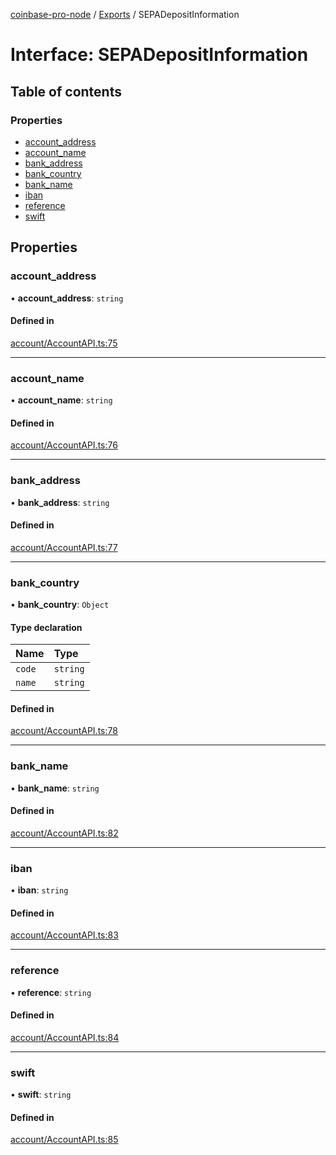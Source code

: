 [coinbase-pro-node](../README.md) / [Exports](../modules.md) / SEPADepositInformation

# Interface: SEPADepositInformation

## Table of contents

### Properties

- [account_address](SEPADepositInformation.md#account_address)
- [account_name](SEPADepositInformation.md#account_name)
- [bank_address](SEPADepositInformation.md#bank_address)
- [bank_country](SEPADepositInformation.md#bank_country)
- [bank_name](SEPADepositInformation.md#bank_name)
- [iban](SEPADepositInformation.md#iban)
- [reference](SEPADepositInformation.md#reference)
- [swift](SEPADepositInformation.md#swift)

## Properties

### account_address

• **account_address**: `string`

#### Defined in

[account/AccountAPI.ts:75](https://github.com/bennycode/coinbase-pro-node/blob/6b575f0/src/account/AccountAPI.ts#L75)

---

### account_name

• **account_name**: `string`

#### Defined in

[account/AccountAPI.ts:76](https://github.com/bennycode/coinbase-pro-node/blob/6b575f0/src/account/AccountAPI.ts#L76)

---

### bank_address

• **bank_address**: `string`

#### Defined in

[account/AccountAPI.ts:77](https://github.com/bennycode/coinbase-pro-node/blob/6b575f0/src/account/AccountAPI.ts#L77)

---

### bank_country

• **bank_country**: `Object`

#### Type declaration

| Name   | Type     |
| :----- | :------- |
| `code` | `string` |
| `name` | `string` |

#### Defined in

[account/AccountAPI.ts:78](https://github.com/bennycode/coinbase-pro-node/blob/6b575f0/src/account/AccountAPI.ts#L78)

---

### bank_name

• **bank_name**: `string`

#### Defined in

[account/AccountAPI.ts:82](https://github.com/bennycode/coinbase-pro-node/blob/6b575f0/src/account/AccountAPI.ts#L82)

---

### iban

• **iban**: `string`

#### Defined in

[account/AccountAPI.ts:83](https://github.com/bennycode/coinbase-pro-node/blob/6b575f0/src/account/AccountAPI.ts#L83)

---

### reference

• **reference**: `string`

#### Defined in

[account/AccountAPI.ts:84](https://github.com/bennycode/coinbase-pro-node/blob/6b575f0/src/account/AccountAPI.ts#L84)

---

### swift

• **swift**: `string`

#### Defined in

[account/AccountAPI.ts:85](https://github.com/bennycode/coinbase-pro-node/blob/6b575f0/src/account/AccountAPI.ts#L85)
